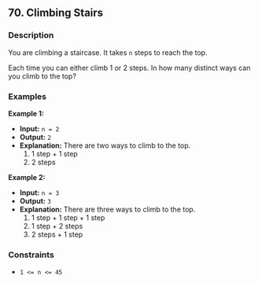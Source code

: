 ## 70. Climbing Stairs

### Description

You are climbing a staircase. It takes `n` steps to reach the top.

Each time you can either climb 1 or 2 steps. In how many distinct ways can you climb to the top?

### Examples

**Example 1:**

- **Input:** `n = 2`
- **Output:** `2`
- **Explanation:** There are two ways to climb to the top.
  1. 1 step + 1 step
  2. 2 steps

**Example 2:**

- **Input:** `n = 3`
- **Output:** `3`
- **Explanation:** There are three ways to climb to the top.
  1. 1 step + 1 step + 1 step
  2. 1 step + 2 steps
  3. 2 steps + 1 step

### Constraints

- `1 <= n <= 45`
